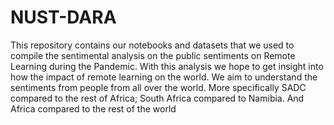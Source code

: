 # NUST-DARA
This repository contains our notebooks and datasets that we used to compile the sentimental analysis on the public sentiments on Remote Learning during the Pandemic.
With this analysis we hope to get insight into how the impact of remote learning on the world. We aim to understand the sentiments from people from all over the world. More specifically SADC compared to the rest of Africa; South Africa compared to Namibia. And Africa compared to the rest of the world
